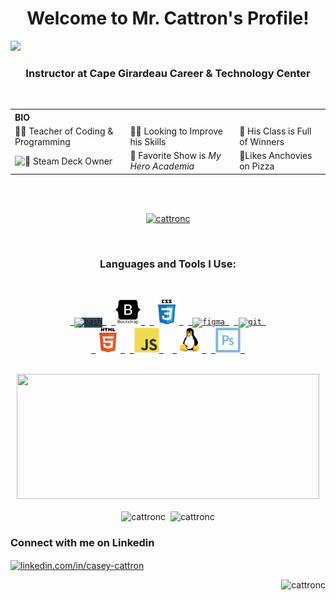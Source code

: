 <h1 align="center">Welcome to Mr. Cattron's Profile!</h1>

<!-- Banner -->
<img src="https://github.com/CattronC/CattronC/assets/99983445/100895a0-3e8a-414e-a4ed-d6cfb48743a8"/>

<br/>
<!-- Intro -->

<h3 align="center">Instructor at Cape Girardeau Career & Technology Center</h3>
<br/>
<!-- Bio -->
<table align="center">
  <tr><th align="left" colspan="3">BIO</th></tr>
  <tr><td>👨‍🏫 Teacher of Coding & Programming</td> <td>👨‍💻 Looking to Improve his Skills</td> <td> 🥇 His Class is Full of Winners</td>
  </tr>
  <tr><td> <img src="https://github.com/CattronC/CattronC/assets/99983445/4fdacce4-f45d-4afc-b81b-a63d823d3cba" alt="👾" width="20" height="20"/> Steam Deck Owner </td> <td> 📼 Favorite Show is <em>My Hero Academia</em></td> <td>🦈Likes Anchovies on Pizza</td>
  </tr>

</table>

<br/><br/>
<!-- Trophies -->
<p align="center"> <a href="https://github.com/ryo-ma/github-profile-trophy"><img src="https://github-profile-trophy.vercel.app/?username=cattronc&theme=radical&margin-w=15&margin-h=15&row=3&column=2&rank=-C" alt="cattronc" /></a> </p>
<br/>
<!-- Icons -->
<h3 align="center">Languages and Tools I Use:</h3>
<br/>
<p align="center"> <code> <a href="https://www.gnu.org/software/bash/" target="_blank" rel="noreferrer"> <img src="https://upload.vectorlogo.zone/logos/gnu_bash/images/66582b8e-a291-4a1b-b89c-76628277a33b.svg" alt="bash" width="40" height="40" style="background-color:#33475b"/> </a> <a href="https://getbootstrap.com" target="_blank" rel="noreferrer"> <img src="https://raw.githubusercontent.com/devicons/devicon/master/icons/bootstrap/bootstrap-plain-wordmark.svg" alt="bootstrap" width="40" height="40"/> </a> <a href="https://www.w3schools.com/css/" target="_blank" rel="noreferrer"> <img src="https://raw.githubusercontent.com/devicons/devicon/master/icons/css3/css3-original-wordmark.svg" alt="css3" width="40" height="40"/> </a> <a href="https://www.figma.com/" target="_blank" rel="noreferrer"> <img src="https://www.vectorlogo.zone/logos/figma/figma-icon.svg" alt="figma" width="40" height="40"/> </a> <a href="https://git-scm.com/" target="_blank" rel="noreferrer"> <img src="https://www.vectorlogo.zone/logos/git-scm/git-scm-icon.svg" alt="git" width="40" height="40"/> </a> </code>
<br/>
<code> <a href="https://www.w3.org/html/" target="_blank" rel="noreferrer"> <img src="https://raw.githubusercontent.com/devicons/devicon/master/icons/html5/html5-original-wordmark.svg" alt="html5" width="40" height="40"/> </a> <a href="https://developer.mozilla.org/en-US/docs/Web/JavaScript" target="_blank" rel="noreferrer"> <img src="https://raw.githubusercontent.com/devicons/devicon/master/icons/javascript/javascript-original.svg" alt="javascript" width="40" height="40"/> </a>  <a href="https://www.linux.org/" target="_blank" rel="noreferrer"> <img src="https://raw.githubusercontent.com/devicons/devicon/master/icons/linux/linux-original.svg" alt="linux" width="40" height="40"/> </a> <a href="https://www.photoshop.com/en" target="_blank" rel="noreferrer"> <img src="https://raw.githubusercontent.com/devicons/devicon/master/icons/photoshop/photoshop-line.svg" alt="photoshop" width="40" height="40"/> </a> </p></code>
<!-- Stats -->
<br/>
<div align="center">
  <a href="https://git.io/streak-stats"><img height="200" width="98%" src="https://streak-stats.demolab.com?user=CattronC&theme=radical&hide_border=true&date_format=M%20j%5B%2C%20Y%5D&exclude_days=Sun%2CSat&background=80%2C71076E%2C3166B1&ring=EB573B&sideNums=EBC45C"/></a>
</div>
<br/>
<div align="center">
<img height="200" width="49%" src="https://github-readme-stats.vercel.app/api/top-langs?username=cattronc&show_icons=true&locale=en&layout=compact" alt="cattronc" />
&nbsp;<img height="200" width="49%" src="https://github-readme-stats.vercel.app/api?username=cattronc&show_icons=true&locale=en" alt="cattronc" />
</div>


<!-- Socials -->

<h3 align="left">Connect with me on Linkedin</h3>

<p align="left">
<a href="https://linkedin.com/in/casey-cattron" target="blank"><img align="center" src="https://raw.githubusercontent.com/rahuldkjain/github-profile-readme-generator/master/src/images/icons/Social/linked-in-alt.svg" alt="linkedin.com/in/casey-cattron" height="30" width="40" /></a>

<img align="right" src="https://komarev.com/ghpvc/?username=cattronc&label=Profile%20views&color=brightgreen&style=plastic" alt="cattronc" /> </p>

